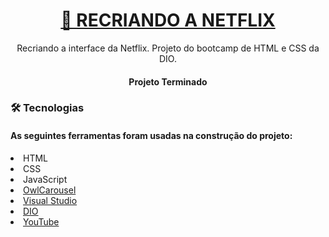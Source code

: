 <h1 align="center">
    <a href="index.html">🔗 RECRIANDO A NETFLIX </a>
</h1>
<p align="center">Recriando a interface da Netflix. Projeto do bootcamp de HTML e CSS da DIO.</p>

<h4 align="center"> 
    Projeto Terminado
</h4>

### 🛠 Tecnologias

#### As seguintes ferramentas foram usadas na construção do projeto:

<li> HTML </li>
<li> CSS </li>
<li> JavaScript </li>
<li> <a href="https://owlcarousel2.github.io/OwlCarousel2/"> OwlCarousel </a> </li>
<li> <a href="https://visualstudio.microsoft.com/pt-br/"> Visual Studio </a> </li>
<li> <a href="https://web.digitalinnovation.one/home"> DIO </a> </li>
<li> <a href="https://www.youtube.com/"> YouTube </a> </li>
